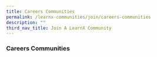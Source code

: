 ```yaml
---
title: Careers Communities
permalink: /learnx-communities/join/careers-communities
description: ""
third_nav_title: Join A LearnX Community
---
```

### **Careers Communities**